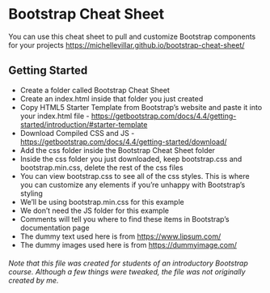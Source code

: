 # Bootstrap Cheat Sheet

You can use this cheat sheet to pull and customize Bootstrap components for your projects
https://michellevillar.github.io/bootstrap-cheat-sheet/

## Getting Started

* Create a folder called Bootstrap Cheat Sheet
* Create an index.html inside that folder you just created
* Copy HTML5 Starter Template from Bootstrap’s website and paste it into your index.html file -  https://getbootstrap.com/docs/4.4/getting-started/introduction/#starter-template
* Download Compiled CSS and JS - https://getbootstrap.com/docs/4.4/getting-started/download/
* Add the css folder inside the Bootstrap Cheat Sheet folder
* Inside the css folder you just downloaded, keep bootstrap.css and bootstrap.min.css, delete the rest of the css files
* You can view bootstrap.css to see all of the css styles. This is where you can customize any elements if you’re unhappy with Bootstrap’s styling
* We’ll be using bootstrap.min.css for this example
* We don’t need the JS folder for this example
* Comments will tell you where to find these items in Bootstrap’s documentation page
* The dummy text used here is from https://www.lipsum.com/
* The dummy images used here is from https://dummyimage.com/

###### Note that this file was created for students of an introductory Bootstrap course. Although a few things were tweaked, the file was not originally created by me. 
